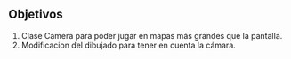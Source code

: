 ## Objetivos

1. Clase Camera para poder jugar en mapas más grandes que la pantalla.
2. Modificacion del dibujado para tener en cuenta la cámara. 

